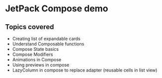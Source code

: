 # JetPack Compose demo

## Topics covered
- Creating list of expandable cards
- Understand Composable functions
- Compose State basics
- Compose Modifiers
- Animations in Compose
- Using previews in compose
- LazyColumn in compose to replace adapter (reusable cells in list view)